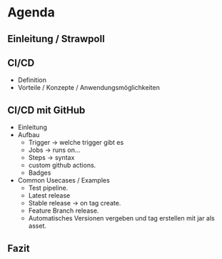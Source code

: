 # Agenda
## Einleitung / Strawpoll
## CI/CD
* Definition
* Vorteile / Konzepte / Anwendungsmöglichkeiten

## CI/CD mit GitHub
* Einleitung
* Aufbau
    * Trigger -> welche trigger gibt es
    * Jobs -> runs on...
    * Steps -> syntax
    * custom github actions.
    * Badges
* Common Usecases / Examples
    * Test pipeline.
    * Latest release
    * Stable release -> on tag create.
    * Feature Branch release.
    * Automatisches Versionen vergeben und tag erstellen mit jar als asset.
## Fazit